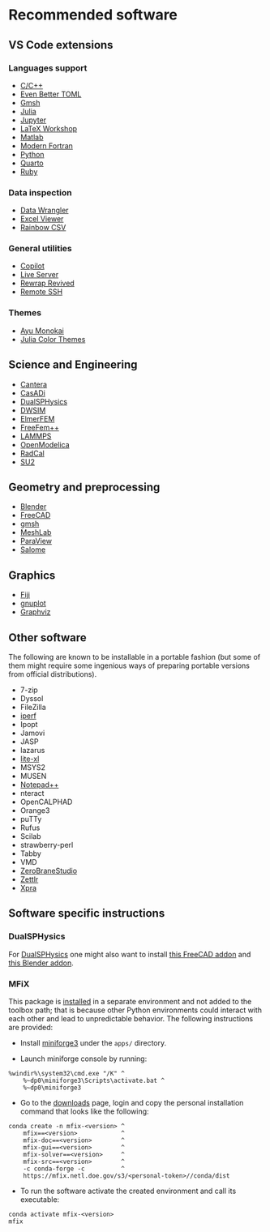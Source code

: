 # Recommended software

## VS Code extensions

### Languages support

- [C/C++](https://marketplace.visualstudio.com/items?itemName=ms-vscode.cpptools)
- [Even Better TOML](https://marketplace.visualstudio.com/items?itemName=tamasfe.even-better-toml)
- [Gmsh](https://marketplace.visualstudio.com/items?itemName=Bertrand-Thierry.vscode-gmsh)
- [Julia](https://marketplace.visualstudio.com/items?itemName=julialang.language-julia)
- [Jupyter](https://marketplace.visualstudio.com/items?itemName=ms-toolsai.jupyter)
- [LaTeX Workshop](https://marketplace.visualstudio.com/items?itemName=James-Yu.latex-workshop)
- [Matlab](https://marketplace.visualstudio.com/items?itemName=MathWorks.language-matlab)
- [Modern Fortran](https://marketplace.visualstudio.com/items?itemName=fortran-lang.linter-gfortran)
- [Python](https://marketplace.visualstudio.com/items?itemName=ms-python.python)
- [Quarto](https://marketplace.visualstudio.com/items?itemName=quarto.quarto)
- [Ruby](https://marketplace.visualstudio.com/items?itemName=Shopify.ruby-extensions-pack)

### Data inspection

- [Data Wrangler](https://marketplace.visualstudio.com/items?itemName=ms-toolsai.datawrangler)
- [Excel Viewer](https://marketplace.visualstudio.com/items?itemName=GrapeCity.gc-excelviewer)
- [Rainbow CSV](https://marketplace.visualstudio.com/items?itemName=mechatroner.rainbow-csv)

### General utilities

- [Copilot](https://marketplace.visualstudio.com/items?itemName=GitHub.copilot)
- [Live Server](https://marketplace.visualstudio.com/items?itemName=ritwickdey.LiveServer)
- [Rewrap Revived](https://marketplace.visualstudio.com/items?itemName=dnut.rewrap-revived)
- [Remote SSH](https://marketplace.visualstudio.com/items?itemName=ms-vscode-remote.remote-ssh)

### Themes

- [Ayu Monokai](https://marketplace.visualstudio.com/items?itemName=lakshits11.ayu-monokai)
- [Julia Color Themes](https://marketplace.visualstudio.com/items?itemName=cameronbieganek.julia-color-themes)

## Science and Engineering

- [Cantera](https://github.com/Cantera/cantera/releases/tag/v3.0.0)
- [CasADi](https://web.casadi.org/get/)
- [DualSPHysics](https://dual.sphysics.org/downloads/)
- [DWSIM](https://dwsim.org/index.php/download/)
- [ElmerFEM](https://www.nic.funet.fi/pub/sci/physics/elmer/bin/windows/)
- [FreeFem++](https://github.com/FreeFem/FreeFem-sources/releases)
- [LAMMPS](https://packages.lammps.org/windows.html)
- [OpenModelica](https://openmodelica.org/download/download-windows/)
- [RadCal](https://github.com/firemodels/radcal)
- [SU2](https://su2code.github.io/download.html)

## Geometry and preprocessing

- [Blender](https://www.blender.org/download/)
- [FreeCAD](https://www.freecad.org/downloads.php)
- [gmsh](https://gmsh.info/#Download)
- [MeshLab](https://github.com/cnr-isti-vclab/meshlab)
- [ParaView](https://www.paraview.org/download/)
- [Salome](https://www.salome-platform.org/?page_id=2430)

## Graphics

- [Fiji](https://imagej.net/software/fiji/downloads)
- [gnuplot](https://sourceforge.net/projects/gnuplot/files/gnuplot/6.0.0/)
- [Graphviz](https://graphviz.org/download/)

## Other software

The following are known to be installable in a portable fashion (but some of them might require some ingenious ways of preparing portable versions from official distributions).

- 7-zip
- Dyssol
- FileZilla
- [iperf](https://iperf.fr/)
- Ipopt
- Jamovi
- JASP
- lazarus
- [lite-xl](https://github.com/lite-xl/lite-xl)
- MSYS2
- MUSEN
- [Notepad++](https://notepad-plus-plus.org/downloads/)
- nteract
- OpenCALPHAD
- Orange3
- puTTy
- Rufus
- Scilab
- strawberry-perl
- Tabby
- VMD
- [ZeroBraneStudio](https://studio.zerobrane.com/)
- [Zettlr](https://www.zettlr.com/)
- [Xpra](https://xpra.org/index.html)

## Software specific instructions

### DualSPHysics

For [DualSPHysics](https://dual.sphysics.org/downloads/) one might also want to install [this FreeCAD addon](https://github.com/DualSPHysics/DesignSPHysics) and [this Blender addon](https://github.com/EPhysLab-UVigo/VisualSPHysics).

### MFiX

This package is [installed](https://mfix.netl.doe.gov/products/mfix/download/) in a separate environment and not added to the toolbox path; that is because other Python environments could interact with each other and lead to unpredictable behavior. The following instructions are provided:

- Install [miniforge3](https://github.com/conda-forge/miniforge/releases/latest/download/Miniforge3-Windows-x86_64.exe) under the `apps/` directory.

- Launch miniforge console by running:

```shell
%windir%\system32\cmd.exe "/K" ^
    %~dp0\miniforge3\Scripts\activate.bat ^
    %~dp0\miniforge3
```

- Go to the [downloads](https://mfix.netl.doe.gov/mfix/download-mfix) page, login and copy the personal installation command that looks like the following:

```shell
conda create -n mfix-<version> ^
    mfix==<version>            ^
    mfix-doc==<version>        ^
    mfix-gui==<version>        ^
    mfix-solver==<version>     ^
    mfix-src==<version>        ^
    -c conda-forge -c          ^
    https://mfix.netl.doe.gov/s3/<personal-token>//conda/dist
```

- To run the software activate the created environment and call its executable:

```shell
conda activate mfix-<version>
mfix
```
